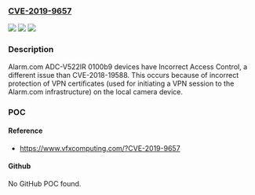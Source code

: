 ### [CVE-2019-9657](https://cve.mitre.org/cgi-bin/cvename.cgi?name=CVE-2019-9657)
![](https://img.shields.io/static/v1?label=Product&message=n%2Fa&color=blue)
![](https://img.shields.io/static/v1?label=Version&message=n%2Fa&color=blue)
![](https://img.shields.io/static/v1?label=Vulnerability&message=n%2Fa&color=brighgreen)

### Description

Alarm.com ADC-V522IR 0100b9 devices have Incorrect Access Control, a different issue than CVE-2018-19588. This occurs because of incorrect protection of VPN certificates (used for initiating a VPN session to the Alarm.com infrastructure) on the local camera device.

### POC

#### Reference
- https://www.vfxcomputing.com/?CVE-2019-9657

#### Github
No GitHub POC found.

